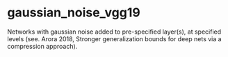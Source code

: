 # gaussian_noise_vgg19

Networks with gaussian noise added to pre-specified layer(s), at specified levels (see. Arora 2018, Stronger generalization bounds for deep nets via a compression approach).
